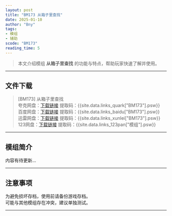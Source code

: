 ```yaml
---
layout: post
title: "BM173 从箱子里查找"
date: 2025-01-10
author: "Bny"
tags: 
- 模组
- 辅助
scode: "BM173"
reading_time: 5
---
```


> 本文介绍模组 **从箱子里查找** 的功能与特点，帮助玩家快速了解并使用。

---

## 文件下载

> [BM173] 从箱子里查找  
夸克网盘：[下载链接]({{site.data.links_quark["BM173"].url}}) 提取码：{{site.data.links_quark["BM173"].psw}}  
百度网盘：[下载链接]({{site.data.links_baidu["BM173"].url}}) 提取码：{{site.data.links_baidu["BM173"].psw}}  
迅雷网盘：[下载链接]({{site.data.links_xunlei["BM173"].url}}) 提取码：{{site.data.links_xunlei["BM173"].psw}}  
123网盘：[下载链接]({{site.data.links_123pan["模组"].url}}) 提取码：{{site.data.links_123pan["模组"].psw}}  

---

## 模组简介

>  
内容有待更新...  

---

## 注意事项

>  
为避免损坏存档，使用前请备份游戏存档。  
可能与其他模组存在冲突，建议单独测试。  

---

